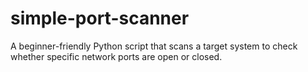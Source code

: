 # simple-port-scanner
A beginner-friendly Python script that scans a target system to check whether specific network ports are open or closed.
